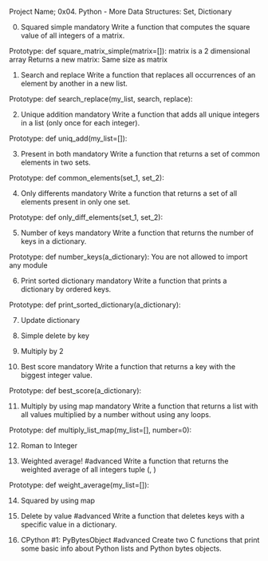 Project Name; 0x04. Python - More Data Structures: Set, Dictionary

0. Squared simple
mandatory
Write a function that computes the square value of all integers of a matrix.

Prototype: def square_matrix_simple(matrix=[]):
matrix is a 2 dimensional array
Returns a new matrix:
Same size as matrix

1. Search and replace
Write a function that replaces all occurrences of an element by another in a new list.

Prototype: def search_replace(my_list, search, replace):

2. Unique addition
mandatory
Write a function that adds all unique integers in a list (only once for each integer).

Prototype: def uniq_add(my_list=[]):

3. Present in both
mandatory
Write a function that returns a set of common elements in two sets.

Prototype: def common_elements(set_1, set_2):

4. Only differents
mandatory
Write a function that returns a set of all elements present in only one set.

Prototype: def only_diff_elements(set_1, set_2):

5. Number of keys
mandatory
Write a function that returns the number of keys in a dictionary.

Prototype: def number_keys(a_dictionary):
You are not allowed to import any module

6. Print sorted dictionary
mandatory
Write a function that prints a dictionary by ordered keys.

Prototype: def print_sorted_dictionary(a_dictionary):

7. Update dictionary

8. Simple delete by key

9. Multiply by 2

10. Best score
mandatory
Write a function that returns a key with the biggest integer value.

Prototype: def best_score(a_dictionary):

11. Multiply by using map
mandatory
Write a function that returns a list with all values multiplied by a number without using any loops.

Prototype: def multiply_list_map(my_list=[], number=0):

12. Roman to Integer

13. Weighted average!
#advanced
Write a function that returns the weighted average of all integers tuple (<score>, <weight>)

Prototype: def weight_average(my_list=[]):

14. Squared by using map

15. Delete by value
#advanced
Write a function that deletes keys with a specific value in a dictionary.

16. CPython #1: PyBytesObject
#advanced
Create two C functions that print some basic info about Python lists and Python bytes objects.

